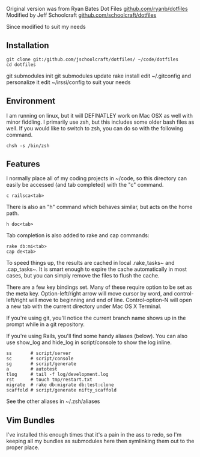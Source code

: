 Original version was from Ryan Bates Dot Files
[github.com/ryanb/dotfiles](http://github.com/ryanb/dotfiles)
Modified by Jeff Schoolcraft
[github.com/schoolcraft/dotfiles](http://github.com/jschoolcraft/dotfiles)

Since modified to suit my needs

Installation
------------

	git clone git:/github.com/jschoolcraft/dotfiles/ ~/code/dotfiles
	cd dotfiles
  git submodules init
  git submodules update
	rake install
	edit ~/.gitconfig and personalize it
  edit ~/irssi/config to suit your needs


Environment
-----------

I am running on linux, but it will DEFINATLEY work on Mac OSX as well with 
minor fiddling. I primarily use zsh, but this includes some older bash 
files as well. If you would like to switch to zsh, you can do so with 
the following command.

	chsh -s /bin/zsh

Features
--------

I normally place all of my coding projects in ~/code, so this directory 
can easily be accessed (and tab completed) with the "c" command.

	c railsca<tab>

There is also an "h" command which behaves similar, but acts on the 
home path.

	h doc<tab>

Tab completion is also added to rake and cap commands:

	rake db:mi<tab>
	cap de<tab>

To speed things up, the results are cached in local .rake_tasks~ and 
.cap_tasks~. It is smart enough to expire the cache automatically in 
most cases, but you can simply remove the files to flush the cache.

There are a few key bindings set. Many of these require option to be
set as the meta key. Option-left/right arrow will move cursor by word, 
and control-left/right will move to beginning and end of line. 
Control-option-N will open a new tab with the current directory under
Mac OS X Terminal.

If you're using git, you'll notice the current branch name shows up in
the prompt while in a git repository.

If you're using Rails, you'll find some handy aliases (below). You can 
also use show_log and hide_log in script/console to show the log inline.
  
	ss       # script/server
	sc       # script/console
	sg       # script/generate
	a        # autotest
	tlog     # tail -f log/development.log
	rst      # touch tmp/restart.txt
	migrate  # rake db:migrate db:test:clone
	scaffold # script/generate nifty_scaffold

See the other aliases in ~/.zsh/aliases

Vim Bundles
----------------

I've installed this enough times that it's a pain in the ass to redo, so I'm keeping all my bundles as submodules here then symlinking them out to the proper place.


